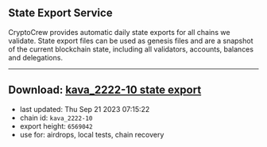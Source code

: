 ## State Export Service
CryptoCrew provides automatic daily state exports for all chains we validate. State export files can be used as genesis files and are a snapshot of the current blockchain state, including all validators, accounts, balances and delegations.

---
**Download: [kava_2222-10 state export](https://dl.ccvalidators.com/SERVICE/kava/kava_2222-10_export_6569042.json)**
---

- last updated: Thu Sep 21 2023 07:15:22
- chain id: `kava_2222-10`
- export height: `6569042`
- use for: airdrops, local tests, chain recovery
